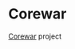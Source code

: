 # Corewar
[Corewar](https://github.com/pkolomiy/UNIT_Factory/blob/master/Corewar/resources/corewar.en.pdf) project

